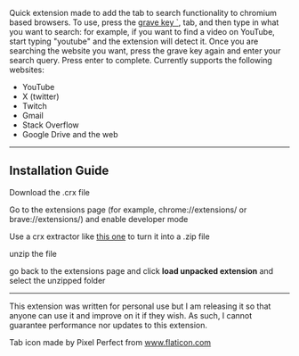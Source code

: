 Quick extension made to add the tab to search functionality to chromium based browsers. To use, press the [grave key `](https://www.techspot.com/trivia/13-where-gravetilde-key-standard-usuk-qwerty-keyboard/), tab, and then type in what you want to search: for example, if you want to find a video on YouTube, start typing "youtube" and the extension will detect it. Once you are searching the website you want, press the grave key again and enter your search query. Press enter to complete. Currently supports the following websites:
- YouTube
- X (twitter)
- Twitch
- Gmail
- Stack Overflow
- Google Drive
and the web
---
Installation Guide
---

Download the .crx file

Go to the extensions page (for example, chrome://extensions/ or brave://extensions/) and enable developer mode

Use a crx extractor like [this one](https://crxextractor.com/) to turn it into a .zip file

unzip the file

go back to the extensions page and click **load unpacked extension** and select the unzipped folder

---

This extension was written for personal use but I am releasing it so that anyone can use it and improve on it if they wish. As such, I cannot guarantee performance nor updates to this extension.

Tab icon made by Pixel Perfect from www.flaticon.com
